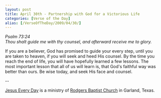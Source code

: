 ```yaml
---
layout: post
title: April 30th - Partnership with God for a Victorious Life
categories: [Verse of the Day]
alias: [/VerseOfTheDay/2009/04/30/]
---
```


_Psalm 73:24  
Thou shalt guide me with thy counsel, and afterward receive me to
glory._

If you are a believer, God has promised to guide your every step,
until you are taken to heaven, if you will seek and heed His counsel.
By the time you reach the end of life, you will have hopefully learned
a few lessons. The most important lesson that all of us will learn is,
that God's faithful way was better than ours. Be wise today, and seek
His face and counsel.

 --

<a href=http://jesuseveryday.net>Jesus Every Day</a> is a ministry of <a href=http://rodgersbaptist.net>Rodgers Baptist Church</a> in Garland, Texas.
